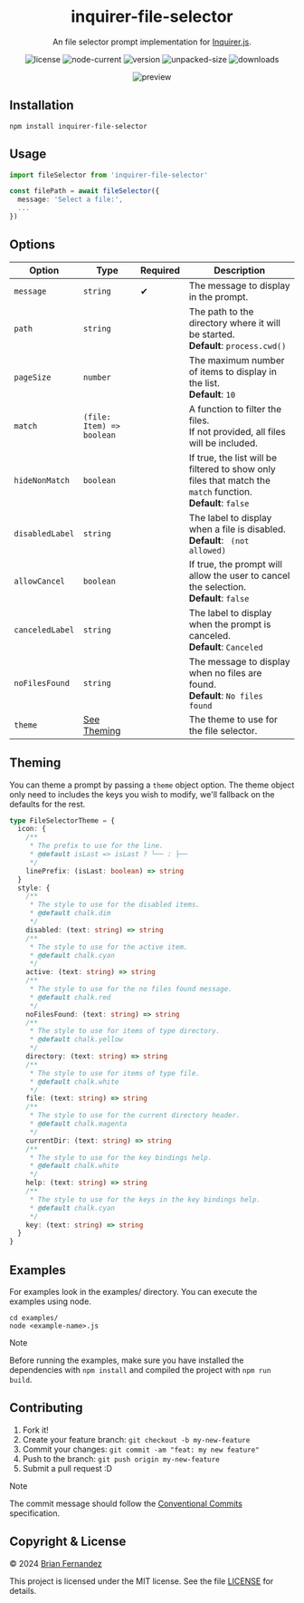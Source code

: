 <h1 align="center">
  inquirer-file-selector
</h1>

<p align="center">
  An file selector prompt implementation for <a href="https://github.com/SBoudrias/Inquirer.js">Inquirer.js</a>.
</p>

<div align="center">

  ![license](https://img.shields.io/npm/l/inquirer-file-selector)
  ![node-current](https://img.shields.io/node/v/inquirer-file-selector?color=darkgreen)
  ![version](https://img.shields.io/npm/v/inquirer-file-selector?color=orange)
  ![unpacked-size](https://img.shields.io/npm/unpacked-size/inquirer-file-selector)
  ![downloads](https://img.shields.io/npm/dt/inquirer-file-selector.svg)

  ![preview](https://github.com/br14n-sol/inquirer-file-selector/blob/main/preview.gif?raw=true)

</div>

## Installation

```shell
npm install inquirer-file-selector
```

## Usage

```ts
import fileSelector from 'inquirer-file-selector'

const filePath = await fileSelector({
  message: 'Select a file:',
  ...
})
```

## Options

| Option | Type | Required | Description |
|--------|------|----------|-------------|
| `message` | `string` | ✔ | The message to display in the prompt. |
| `path` | `string` | | The path to the directory where it will be started.<br/> **Default**: `process.cwd()` |
| `pageSize` | `number` | | The maximum number of items to display in the list.<br/> **Default**: `10` |
| `match` | `(file: Item) => boolean` | | A function to filter the files.<br/> If not provided, all files will be included. |
| `hideNonMatch` | `boolean` | | If true, the list will be filtered to show only files that match the `match` function.<br/> **Default**: `false` |
| `disabledLabel` | `string` | | The label to display when a file is disabled.<br/> **Default**: ` (not allowed)` |
| `allowCancel` | `boolean` | | If true, the prompt will allow the user to cancel the selection.<br/> **Default**: `false` |
| `canceledLabel` | `string` | | The label to display when the prompt is canceled.<br/> **Default**: `Canceled` |
| `noFilesFound` | `string` | | The message to display when no files are found.<br/> **Default**: `No files found` |
| `theme` | [See Theming](#theming) | | The theme to use for the file selector. |

## Theming

You can theme a prompt by passing a `theme` object option. The theme object only need to includes the keys you wish to modify, we'll fallback on the defaults for the rest.

```ts
type FileSelectorTheme = {
  icon: {
    /**
     * The prefix to use for the line.
     * @default isLast => isLast ? └── : ├──
     */
    linePrefix: (isLast: boolean) => string
  }
  style: {
    /**
     * The style to use for the disabled items.
     * @default chalk.dim
     */
    disabled: (text: string) => string
    /**
     * The style to use for the active item.
     * @default chalk.cyan
     */
    active: (text: string) => string
    /**
     * The style to use for the no files found message.
     * @default chalk.red
     */
    noFilesFound: (text: string) => string
    /**
     * The style to use for items of type directory.
     * @default chalk.yellow
     */
    directory: (text: string) => string
    /**
     * The style to use for items of type file.
     * @default chalk.white
     */
    file: (text: string) => string
    /**
     * The style to use for the current directory header.
     * @default chalk.magenta
     */
    currentDir: (text: string) => string
    /**
     * The style to use for the key bindings help.
     * @default chalk.white
     */
    help: (text: string) => string
    /**
     * The style to use for the keys in the key bindings help.
     * @default chalk.cyan
     */
    key: (text: string) => string
  }
}
```

## Examples

For examples look in the examples/ directory. You can execute the examples using node.

```shell
cd examples/
node <example-name>.js
```

> [!NOTE]
> Before running the examples, make sure you have installed the dependencies with `npm install` and compiled the project with `npm run build`.

## Contributing

1. Fork it!
2. Create your feature branch: `git checkout -b my-new-feature`
3. Commit your changes: `git commit -am "feat: my new feature"`
4. Push to the branch: `git push origin my-new-feature`
5. Submit a pull request :D

> [!NOTE]
> The commit message should follow the [Conventional Commits](https://www.conventionalcommits.org/en/v1.0.0/) specification.

## Copyright & License

© 2024 [Brian Fernandez](https://github.com/br14n-sol)

This project is licensed under the MIT license. See the file [LICENSE](LICENSE) for details.